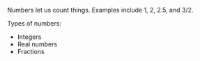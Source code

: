 Numbers let us count things. Examples include 1, 2, 2.5, and 3/2.

Types of numbers:

* Integers
* Real numbers
* Fractions
